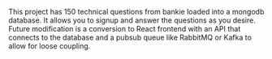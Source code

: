 This project has 150 technical questions from bankie loaded into a mongodb database. It allows you to signup and answer the questions as you desire.
Future modification is a conversion to React frontend with an API that connects to the database and a pubsub queue like RabbitMQ or Kafka to allow for loose coupling.
